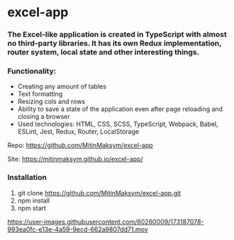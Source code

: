 # excel-app
### The Excel-like application is created in TypeScript with almost no third-party libraries. It has its own Redux implementation, router system, local state and other interesting things.
### Functionality:

- Creating any amount of tables
- Text formatting
- Resizing cols and rows
- Ability to save a state of the application even after page reloading and closing a browser
- Used technologies: HTML, CSS, SCSS, TypeScript, Webpack, Babel, ESLint, Jest, Redux, Router, LocalStorage

Repo: https://github.com/MitinMaksym/excel-app 

Site: https://mitinmaksym.github.io/excel-app/

### Installation
1. git clone https://github.com/MitinMaksym/excel-app.git
2. npm install
3. npm start

https://user-images.githubusercontent.com/60260009/173187078-993ea0fc-e13e-4a59-9ecd-662a9807dd71.mov




